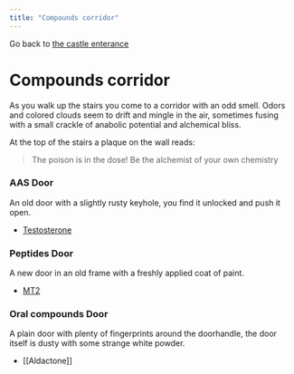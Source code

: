 ```yaml
---
title: "Compounds corridor"
---
```

Go back to [the castle enterance](_index.md)

# Compounds corridor
As you walk up the stairs you come to a corridor with an odd smell. Odors and colored clouds seem to drift and mingle in the air, sometimes fusing with a small crackle of anabolic potential and alchemical bliss. 

At the top of the stairs a plaque on the wall reads:
> The poison is in the dose! Be the alchemist of your own chemistry

### AAS Door
An old door with a slightly rusty keyhole, you find it unlocked and push it open.
- [Testosterone](Testosterone.md)

### Peptides Door
A new door in an old frame with a freshly applied coat of paint. 
- [MT2](Compounds/MT2.md)

### Oral compounds Door
A plain door with plenty of fingerprints around the doorhandle, the 
door itself is dusty with some strange white powder.
- [[Aldactone]]

